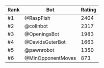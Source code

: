 Rank|Bot|Rating
---|---|---
#1|@RaspFish|2404
#2|@colinbot|2317
#3|@OpeningsBot|1983
#4|@DavidsGuterBot|1663
#5|@pawnrobot|1350
#6|@MinOpponentMoves|873
